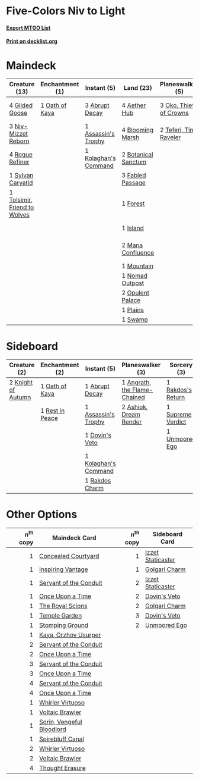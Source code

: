 # Five-Colors Niv to Light

#### [Export MTGO List](../collection/Five-Colors%20Niv%20to%20Light/Five-Colors%20Niv%20to%20Light.txt)
#### [Print on decklist.org](http://decklist.org/?deckmain=3%09Abrupt%20Decay%0A4%09Aether%20Hub%0A1%09Assassin's%20Trophy%0A2%09Attune%20with%20Aether%0A4%09Blooming%20Marsh%0A2%09Botanical%20Sanctum%0A3%09Bring%20to%20Light%0A1%09Deafening%20Clarion%0A2%09Dreadbore%0A3%09Fabled%20Passage%0A1%09Forest%0A4%09Gilded%20Goose%0A1%09Island%0A1%09Kolaghan's%20Command%0A2%09Mana%20Confluence%0A1%09Mountain%0A3%09Niv-Mizzet%20Reborn%0A1%09Nomad%20Outpost%0A1%09Oath%20of%20Kaya%0A3%09Oko,%20Thief%20of%20Crowns%0A2%09Opulent%20Palace%0A1%09Plains%0A4%09Rogue%20Refiner%0A1%09Supreme%20Verdict%0A1%09Swamp%0A1%09Sylvan%20Caryatid%0A2%09Teferi,%20Time%20Raveler%0A3%09Thought%20Erasure%0A1%09Tolsimir,%20Friend%20to%20Wolves%0A1%09Unmoored%20Ego&deckside=1%09Abrupt%20Decay%0A1%09Angrath,%20the%20Flame-Chained%0A2%09Ashiok,%20Dream%20Render%0A1%09Assassin's%20Trophy%0A1%09Dovin's%20Veto%0A2%09Knight%20of%20Autumn%0A1%09Kolaghan's%20Command%0A1%09Oath%20of%20Kaya%0A1%09Rakdos%20Charm%0A1%09Rakdos's%20Return%0A1%09Rest%20in%20Peace%0A1%09Supreme%20Verdict%0A1%09Unmoored%20Ego)
# Maindeck

|                                             Creature (13)                                             |                                     Enchantment (1)                                     |                                          Instant (5)                                          |                                          Land (23)                                           |                                        Planeswalker (5)                                         |                                         Sorcery (13)                                          |
|-------------------------------------------------------------------------------------------------------|-----------------------------------------------------------------------------------------|-----------------------------------------------------------------------------------------------|----------------------------------------------------------------------------------------------|-------------------------------------------------------------------------------------------------|-----------------------------------------------------------------------------------------------|
|4 [Gilded Goose](http://gatherer.wizards.com/Pages/Card/Details.aspx?multiverseid=473122)              |1 [Oath of Kaya](http://gatherer.wizards.com/Pages/Card/Details.aspx?multiverseid=461136)|3 [Abrupt Decay](http://gatherer.wizards.com/Pages/Card/Details.aspx?multiverseid=456061)      |4 [Aether Hub](http://gatherer.wizards.com/Pages/Card/Details.aspx?multiverseid=417815)       |3 [Oko, Thief of Crowns](http://gatherer.wizards.com/Pages/Card/Details.aspx?multiverseid=473159)|2 [Attune with Aether](http://gatherer.wizards.com/Pages/Card/Details.aspx?multiverseid=417718)|
|3 [Niv-Mizzet Reborn](http://gatherer.wizards.com/Pages/Card/Details.aspx?multiverseid=461135)         |                                                                                         |1 [Assassin's Trophy](http://gatherer.wizards.com/Pages/Card/Details.aspx?multiverseid=452902) |4 [Blooming Marsh](http://gatherer.wizards.com/Pages/Card/Details.aspx?multiverseid=417816)   |2 [Teferi, Time Raveler](http://gatherer.wizards.com/Pages/Card/Details.aspx?multiverseid=461148)|3 [Bring to Light](http://gatherer.wizards.com/Pages/Card/Details.aspx?multiverseid=401831)    |
|4 [Rogue Refiner](http://gatherer.wizards.com/Pages/Card/Details.aspx?multiverseid=423802)             |                                                                                         |1 [Kolaghan's Command](http://gatherer.wizards.com/Pages/Card/Details.aspx?multiverseid=394613)|2 [Botanical Sanctum](http://gatherer.wizards.com/Pages/Card/Details.aspx?multiverseid=417817)|                                                                                                 |1 [Deafening Clarion](http://gatherer.wizards.com/Pages/Card/Details.aspx?multiverseid=452915) |
|1 [Sylvan Caryatid](http://gatherer.wizards.com/Pages/Card/Details.aspx?multiverseid=373624)           |                                                                                         |                                                                                               |3 [Fabled Passage](http://gatherer.wizards.com/Pages/Card/Details.aspx?multiverseid=473206)   |                                                                                                 |2 [Dreadbore](http://gatherer.wizards.com/Pages/Card/Details.aspx?multiverseid=430622)         |
|1 [Tolsimir, Friend to Wolves](http://gatherer.wizards.com/Pages/Card/Details.aspx?multiverseid=461151)|                                                                                         |                                                                                               |1 [Forest](http://gatherer.wizards.com/Pages/Card/Details.aspx?multiverseid=439860)           |                                                                                                 |1 [Supreme Verdict](http://gatherer.wizards.com/Pages/Card/Details.aspx?multiverseid=438776)   |
|                                                                                                       |                                                                                         |                                                                                               |1 [Island](http://gatherer.wizards.com/Pages/Card/Details.aspx?multiverseid=439857)           |                                                                                                 |3 [Thought Erasure](http://gatherer.wizards.com/Pages/Card/Details.aspx?multiverseid=452956)   |
|                                                                                                       |                                                                                         |                                                                                               |2 [Mana Confluence](http://gatherer.wizards.com/Pages/Card/Details.aspx?multiverseid=409573)  |                                                                                                 |1 [Unmoored Ego](http://gatherer.wizards.com/Pages/Card/Details.aspx?multiverseid=452962)      |
|                                                                                                       |                                                                                         |                                                                                               |1 [Mountain](http://gatherer.wizards.com/Pages/Card/Details.aspx?multiverseid=439859)         |                                                                                                 |                                                                                               |
|                                                                                                       |                                                                                         |                                                                                               |1 [Nomad Outpost](http://gatherer.wizards.com/Pages/Card/Details.aspx?multiverseid=420928)    |                                                                                                 |                                                                                               |
|                                                                                                       |                                                                                         |                                                                                               |2 [Opulent Palace](http://gatherer.wizards.com/Pages/Card/Details.aspx?multiverseid=420930)   |                                                                                                 |                                                                                               |
|                                                                                                       |                                                                                         |                                                                                               |1 [Plains](http://gatherer.wizards.com/Pages/Card/Details.aspx?multiverseid=439856)           |                                                                                                 |                                                                                               |
|                                                                                                       |                                                                                         |                                                                                               |1 [Swamp](http://gatherer.wizards.com/Pages/Card/Details.aspx?multiverseid=439858)            |                                                                                                 |                                                                                               |


# Sideboard

|                                        Creature (2)                                         |                                     Enchantment (2)                                      |                                          Instant (5)                                          |                                           Planeswalker (3)                                            |                                        Sorcery (3)                                         |
|---------------------------------------------------------------------------------------------|------------------------------------------------------------------------------------------|-----------------------------------------------------------------------------------------------|-------------------------------------------------------------------------------------------------------|--------------------------------------------------------------------------------------------|
|2 [Knight of Autumn](http://gatherer.wizards.com/Pages/Card/Details.aspx?multiverseid=452933)|1 [Oath of Kaya](http://gatherer.wizards.com/Pages/Card/Details.aspx?multiverseid=461136) |1 [Abrupt Decay](http://gatherer.wizards.com/Pages/Card/Details.aspx?multiverseid=456061)      |1 [Angrath, the Flame-Chained](http://gatherer.wizards.com/Pages/Card/Details.aspx?multiverseid=439809)|1 [Rakdos's Return](http://gatherer.wizards.com/Pages/Card/Details.aspx?multiverseid=460618)|
|                                                                                             |1 [Rest in Peace](http://gatherer.wizards.com/Pages/Card/Details.aspx?multiverseid=442021)|1 [Assassin's Trophy](http://gatherer.wizards.com/Pages/Card/Details.aspx?multiverseid=452902) |2 [Ashiok, Dream Render](http://gatherer.wizards.com/Pages/Card/Details.aspx?multiverseid=461155)      |1 [Supreme Verdict](http://gatherer.wizards.com/Pages/Card/Details.aspx?multiverseid=438776)|
|                                                                                             |                                                                                          |1 [Dovin's Veto](http://gatherer.wizards.com/Pages/Card/Details.aspx?multiverseid=461120)      |                                                                                                       |1 [Unmoored Ego](http://gatherer.wizards.com/Pages/Card/Details.aspx?multiverseid=452962)   |
|                                                                                             |                                                                                          |1 [Kolaghan's Command](http://gatherer.wizards.com/Pages/Card/Details.aspx?multiverseid=394613)|                                                                                                       |                                                                                            |
|                                                                                             |                                                                                          |1 [Rakdos Charm](http://gatherer.wizards.com/Pages/Card/Details.aspx?multiverseid=420835)      |                                                                                                       |                                                                                            |


# Other Options

|*n*<sup>th</sup> copy|                                           Maindeck Card                                            |*n*<sup>th</sup> copy|                                       Sideboard Card                                       |
|--------------------:|----------------------------------------------------------------------------------------------------|--------------------:|--------------------------------------------------------------------------------------------|
|                    1|[Concealed Courtyard](http://gatherer.wizards.com/Pages/Card/Details.aspx?multiverseid=417818)      |                    1|[Izzet Staticaster](http://gatherer.wizards.com/Pages/Card/Details.aspx?multiverseid=253638)|
|                    1|[Inspiring Vantage](http://gatherer.wizards.com/Pages/Card/Details.aspx?multiverseid=417819)        |                    1|[Golgari Charm](http://gatherer.wizards.com/Pages/Card/Details.aspx?multiverseid=405245)    |
|                    1|[Servant of the Conduit](http://gatherer.wizards.com/Pages/Card/Details.aspx?multiverseid=417742)   |                    2|[Izzet Staticaster](http://gatherer.wizards.com/Pages/Card/Details.aspx?multiverseid=253638)|
|                    1|[Once Upon a Time](http://gatherer.wizards.com/Pages/Card/Details.aspx?multiverseid=473131)         |                    2|[Dovin's Veto](http://gatherer.wizards.com/Pages/Card/Details.aspx?multiverseid=461120)     |
|                    1|[The Royal Scions](http://gatherer.wizards.com/Pages/Card/Details.aspx?multiverseid=473161)         |                    2|[Golgari Charm](http://gatherer.wizards.com/Pages/Card/Details.aspx?multiverseid=405245)    |
|                    1|[Temple Garden](http://gatherer.wizards.com/Pages/Card/Details.aspx?multiverseid=405112)            |                    3|[Dovin's Veto](http://gatherer.wizards.com/Pages/Card/Details.aspx?multiverseid=461120)     |
|                    1|[Stomping Ground](http://gatherer.wizards.com/Pages/Card/Details.aspx?multiverseid=405110)          |                    2|[Unmoored Ego](http://gatherer.wizards.com/Pages/Card/Details.aspx?multiverseid=452962)     |
|                    1|[Kaya, Orzhov Usurper](http://gatherer.wizards.com/Pages/Card/Details.aspx?multiverseid=460129)     |                     |                                                                                            |
|                    2|[Servant of the Conduit](http://gatherer.wizards.com/Pages/Card/Details.aspx?multiverseid=417742)   |                     |                                                                                            |
|                    2|[Once Upon a Time](http://gatherer.wizards.com/Pages/Card/Details.aspx?multiverseid=473131)         |                     |                                                                                            |
|                    3|[Servant of the Conduit](http://gatherer.wizards.com/Pages/Card/Details.aspx?multiverseid=417742)   |                     |                                                                                            |
|                    3|[Once Upon a Time](http://gatherer.wizards.com/Pages/Card/Details.aspx?multiverseid=473131)         |                     |                                                                                            |
|                    4|[Servant of the Conduit](http://gatherer.wizards.com/Pages/Card/Details.aspx?multiverseid=417742)   |                     |                                                                                            |
|                    4|[Once Upon a Time](http://gatherer.wizards.com/Pages/Card/Details.aspx?multiverseid=473131)         |                     |                                                                                            |
|                    1|[Whirler Virtuoso](http://gatherer.wizards.com/Pages/Card/Details.aspx?multiverseid=417763)         |                     |                                                                                            |
|                    1|[Voltaic Brawler](http://gatherer.wizards.com/Pages/Card/Details.aspx?multiverseid=417762)          |                     |                                                                                            |
|                    1|[Sorin, Vengeful Bloodlord](http://gatherer.wizards.com/Pages/Card/Details.aspx?multiverseid=461144)|                     |                                                                                            |
|                    1|[Spirebluff Canal](http://gatherer.wizards.com/Pages/Card/Details.aspx?multiverseid=417822)         |                     |                                                                                            |
|                    2|[Whirler Virtuoso](http://gatherer.wizards.com/Pages/Card/Details.aspx?multiverseid=417763)         |                     |                                                                                            |
|                    2|[Voltaic Brawler](http://gatherer.wizards.com/Pages/Card/Details.aspx?multiverseid=417762)          |                     |                                                                                            |
|                    4|[Thought Erasure](http://gatherer.wizards.com/Pages/Card/Details.aspx?multiverseid=452956)          |                     |                                                                                            |

